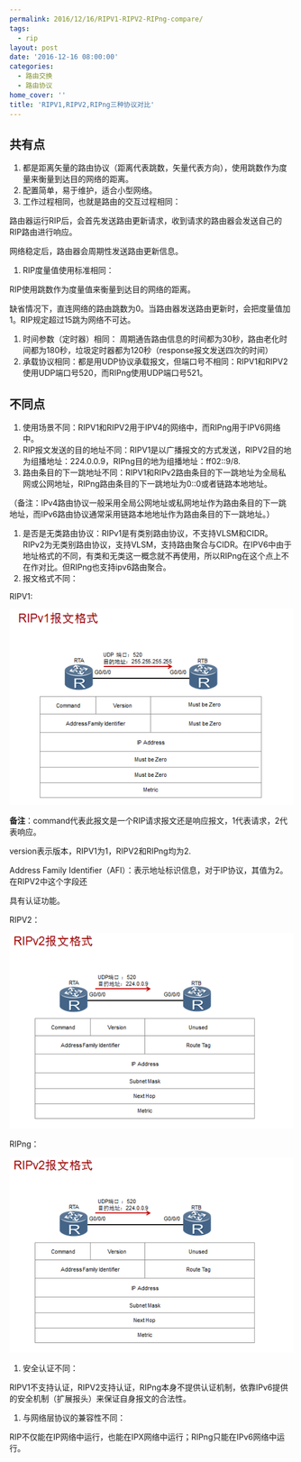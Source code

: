 ```yaml
---
permalink: 2016/12/16/RIPV1-RIPV2-RIPng-compare/
tags:
  - rip
layout: post
date: '2016-12-16 08:00:00'
categories:
  - 路由交换
  - 路由协议
home_cover: ''
title: 'RIPV1,RIPV2,RIPng三种协议对比'
---
```


## 共有点

1. 都是距离矢量的路由协议（距离代表跳数，矢量代表方向），使用跳数作为度量来衡量到达目的网络的距离。
2. 配置简单，易于维护，适合小型网络。
3. 工作过程相同，也就是路由的交互过程相同：

路由器运行RIP后，会首先发送路由更新请求，收到请求的路由器会发送自己的RIP路由进行响应。


网络稳定后，路由器会周期性发送路由更新信息。

1. RIP度量值使用标准相同：

RIP使用跳数作为度量值来衡量到达目的网络的距离。


缺省情况下，直连网络的路由跳数为0。当路由器发送路由更新时，会把度量值加1。RIP规定超过15跳为网络不可达。

1. 时间参数（定时器）相同：
周期通告路由信息的时间都为30秒，路由老化时间都为180秒，垃圾定时器都为120秒（response报文发送四次的时间）
2. 承载协议相同：都是用UDP协议承载报文，但端口号不相同：RIPV1和RIPV2使用UDP端口号520，而RIPng使用UDP端口号521。

## 不同点

1. 使用场景不同：RIPV1和RIPV2用于IPV4的网络中，而RIPng用于IPV6网络中。
2. RIP报文发送的目的地址不同：RIPV1是以广播报文的方式发送，RIPV2目的地为组播地址：224.0.0.9，RIPng目的地为组播地址：ff02::9/8.
3. 路由条目的下一跳地址不同：RIPV1和RIPv2路由条目的下一跳地址为全局私网或公网地址，RIPng路由条目的下一跳地址为0::0或者链路本地地址。

（备注：IPv4路由协议一般采用全局公网地址或私网地址作为路由条目的下一跳地址，而IPv6路由协议通常采用链路本地地址作为路由条目的下一跳地址。）

1. 是否是无类路由协议：RIPv1是有类别路由协议，不支持VLSM和CIDR。RIPv2为无类别路由协议，支持VLSM，支持路由聚合与CIDR。在IPV6中由于地址格式的不同，有类和无类这一概念就不再使用，所以RIPng在这个点上不在作对比。但RIPng也支持ipv6路由聚合。
2. 报文格式不同：

RIPV1:


![5ab8f2abdcb08.png](../post_images/3b87add85e1d547bc49084560bae9fbb.png)


**备注**：command代表此报文是一个RIP请求报文还是响应报文，1代表请求，2代表响应。


version表示版本，RIPV1为1，RIPV2和RIPng均为2.


Address Family Identifier（AFI）：表示地址标识信息，对于IP协议，其值为2。在RIPV2中这个字段还


具有认证功能。


RIPV2：


![5ab8f2abdb409.png](../post_images/201505f6b573fd97cfbf5a723b43f99c.png)


RIPng：


![5ab8f2abdb409.png](../post_images/201505f6b573fd97cfbf5a723b43f99c.png)

1. 安全认证不同：

RIPV1不支持认证，RIPV2支持认证，RIPng本身不提供认证机制，依靠IPv6提供的安全机制（扩展报头）来保证自身报文的合法性。

1. 与网络层协议的兼容性不同：

RIP不仅能在IP网络中运行，也能在IPX网络中运行；RIPng只能在IPv6网络中运行。

